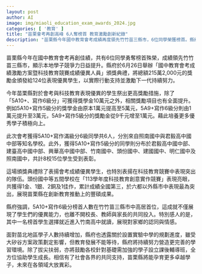 ```yaml
---
layout: post
author: AI
image: img/miaoli_education_exam_awards_2024.jpg
categories: [ '教育' ]
title: "苗栗會考再創高峰 6人奪榜首 教育激勵創新紀錄"
description: "苗栗縣今年國中教育會考成績再度領先竹竹苗三縣市，6位同學榮獲榜首。縣府頒發逾215萬元獎勵124名表現優異學生，獎學金全面提升，最高達10萬元，激勵學子持續進步。科創競賽表現也同樣亮眼，苗栗學子創新潛力備受肯定。縣府規劃設立實驗中學、落實各項教育扶助措施，積極打造卓越學習環境。"
---
```

苗栗縣今年在國中教育會考再創佳績，共有6位同學勇奪榜首殊榮，成績領先竹竹苗三縣市，顯示本地學子競爭力日益提升。縣府於6月26日舉辦「國中教育會考成績激勵方案暨科技教育競賽成績優異人員」頒獎典禮，將總額215萬2,000元的獎勵金頒發給124位表現優異學生，以實際行動支持並激勵下一代持續努力。

今年苗栗縣對於會考與科技教育表現優異的學生祭出更高獎勵措施，除了「5A10+、寫作6級分」可獲得獎學金10萬元之外，相關獎勵項目也有全面提升。例如5A10+寫作5級分的獎學金由原本1萬元提高至5萬元，5A9+寫作6級分則由1萬元提升至3萬元，5A9+寫作5級分的獎勵金從9千元增至1萬元。藉此培養更多優秀學子積極向上。

此次會考獲得5A10+寫作滿級分6級同學共6人，分別來自照南國中與君毅高中國中部等知名學校。此外，獲得5A10+寫作5級分的同學則分布於君毅高中國中部、建臺高中國中部、興華高中國中部、竹南國中、頭份國中、建國國中、明仁國中及照南國中，共計8校15位學生受到表彰。

這場頒獎典禮除了表揚會考成績優異學生，也特別表揚在科技教育競賽中表現突出的隊伍。頭份國中等五間學校在「113學年度科技教育創意實作競賽」表現亮眼，共獲得1金、1銀、2銅及1佳作，累計成績全國第三，於六都以外縣市中表現最為突出，展現苗栗縣在創新教育推動上的豐碩成果。

縣府強調，5A10+寫作6級分榜首人數在竹竹苗三縣市中高居首位，這成就不僅展現了學生們的優異能力，也離不開校長、教師與家長的共同投入。特別感人的是，其中一名榜首學生選擇就近進入竹南高中就讀，展現對家鄉的認同與情感。

面對苗北地區學子人數持續增加，縣府也透露關於設置實驗中學的規劃進度，雖受大矽谷方案政策劃定影響，但教育發展不能等待，縣府將持續努力營造更完善的學習環境。除了拔尖扶弱，亦將鼓勵各校針對基礎需加強的學子設立課後輔導班，全方位協助學生成長。相信有了社會各界的共同支持，苗栗縣將能孕育更多卓越學子，未來在各領域大放異彩。